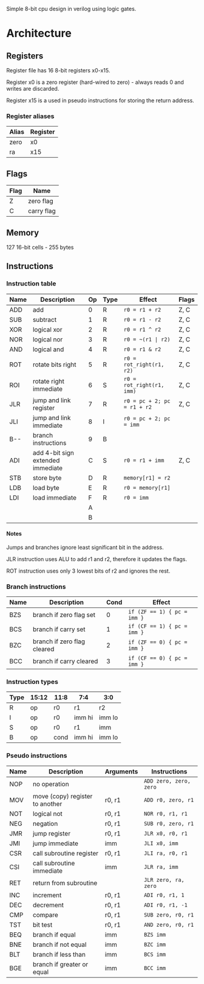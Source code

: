
Simple 8-bit cpu design in verilog using logic gates.

# Architecture

## Registers

Register file has 16 8-bit registers x0-x15.

Register x0 is a zero register (hard-wired to zero) - always reads 0 and writes are discarded.

Register x15 is a used in pseudo instructions for storing the return address.

### Register aliases

| Alias | Register |
| --- | --- |
| zero | x0 |
| ra | x15 |

## Flags

| Flag | Name |
| --- | --- |
| Z | zero flag |
| C | carry flag |


## Memory

127 16-bit cells - 255 bytes

## Instructions

### Instruction table

| Name | Description | Op | Type | Effect | Flags |
| --- | --- | --- | --- | --- | --- |
| ADD | add | 0 | R | `r0 = r1 + r2` | Z, C |
| SUB | subtract | 1 | R | `r0 = r1 - r2` | Z, C |
| XOR | logical xor | 2 | R | `r0 = r1 ^ r2` | Z, C |
| NOR | logical nor | 3 | R | `r0 = ~(r1 \| r2)` | Z, C |
| AND | logical and | 4 | R | `r0 = r1 & r2` | Z, C |
| ROT | rotate bits right | 5 | R | `r0 = rot_right(r1, r2)` | Z, C |
| ROI | rotate right immediate | 6 | S | `r0 = rot_right(r1, imm)` | Z, C |
| JLR | jump and link register | 7 | R | `r0 = pc + 2; pc = r1 + r2` | Z, C |
| JLI | jump and link immediate | 8 | I | `r0 = pc + 2; pc = imm` | |
| B-- | branch instructions | 9 | B | | |
| ADI | add 4-bit sign extended immediate | C | S | `r0 = r1 + imm` | Z, C |
| STB | store byte | D | R | `memory[r1] = r2` | |
| LDB | load byte | E | R | `r0 = memory[r1]` | |
| LDI | load immediate | F | R | `r0 = imm` | |
| | | A | | |
| | | B | | |

#### Notes

Jumps and branches ignore least significant bit in the address.

JLR instruction uses ALU to add r1 and r2, therefore it updates the flags.

ROT instruction uses only 3 lowest bits of r2 and ignores the rest.

### Branch instructions

| Name | Description | Cond | Effect |
| --- | --- | --- | ---  
| BZS | branch if zero flag set | 0 | `if (ZF == 1) { pc = imm }` |
| BCS | branch if carry set | 1 | `if (CF == 1) { pc = imm }` |
| BZC | branch if zero flag cleared | 2 | `if (ZF == 0) { pc = imm }` |
| BCC | branch if carry cleared | 3 | `if (CF == 0) { pc = imm }` |

### Instruction types

| Type | 15:12 | 11:8 | 7:4 | 3:0 |
| --- | --- | --- | --- | --- |
| R | op | r0 | r1 | r2 |
| I | op | r0 | imm hi | imm lo |
| S | op | r0 | r1 | imm |
| B | op | cond | imm hi | imm lo |

### Pseudo instructions

| Name | Description | Arguments | Instructions |
| --- | --- | --- | --- |
| NOP | no operation | | `ADD zero, zero, zero` |
| MOV | move (copy) register to another | r0, r1 | `ADD r0, zero, r1` |
| NOT | logical not | r0, r1 | `NOR r0, r1, r1` |
| NEG | negation | r0, r1 | `SUB r0, zero, r1` |
| JMR | jump register | r0, r1 | `JLR x0, r0, r1` |
| JMI | jump immediate | imm | `JLI x0, imm` |
| CSR | call subroutine register | r0, r1 | `JLI ra, r0, r1` |
| CSI | call subroutine immediate | imm | `JLR ra, imm` |
| RET | return from subroutine | | `JLR zero, ra, zero` |
| INC | increment | r0, r1 | `ADI r0, r1, 1` |
| DEC | decrement | r0, r1 | `ADI r0, r1, -1` |
| CMP | compare | r0, r1 | `SUB zero, r0, r1` |
| TST | bit test | r0, r1 | `AND zero, r0, r1` |
| BEQ | branch if equal | imm | `BZS imm` |
| BNE | branch if not equal | imm | `BZC imm` |
| BLT | branch if less than | imm | `BCS imm` |
| BGE | branch if greater or equal | imm | `BCC imm` |
